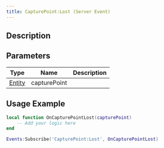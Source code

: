 ```yaml
---
title: CapturePoint:Lost (Server Event)
---
```

## Description

## Parameters

| Type                                  | Name         | Description |
| ------------------------------------- | ------------ | ----------- |
| [Entity](/vext/ref/cls/shr/entity) | capturePoint |             |

## Usage Example

``` lua
local function OnCapturePointLost(capturePoint)
    -- Add your logic here
end

Events:Subscribe('CapturePoint:Lost', OnCapturePointLost)
```
